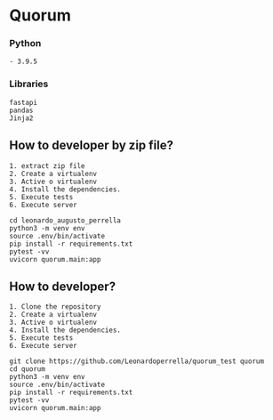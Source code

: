 # Quorum

### Python

    - 3.9.5

### Libraries

    fastapi
    pandas
    Jinja2

## How to developer by zip file?

    1. extract zip file
    2. Create a virtualenv
    3. Active o virtualenv
    4. Install the dependencies.
    5. Execute tests
    6. Execute server

```console
cd leonardo_augusto_perrella
python3 -m venv env
source .env/bin/activate
pip install -r requirements.txt
pytest -vv
uvicorn quorum.main:app
```

## How to developer?

    1. Clone the repository
    2. Create a virtualenv
    3. Active o virtualenv
    4. Install the dependencies.
    5. Execute tests
    6. Execute server

```console
git clone https://github.com/Leonardoperrella/quorum_test quorum
cd quorum
python3 -m venv env
source .env/bin/activate
pip install -r requirements.txt
pytest -vv
uvicorn quorum.main:app
```

